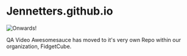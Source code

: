 # Jennetters.github.io

![Onwards!](https://media.giphy.com/media/f4llK7Di6H13W/giphy.gif)

QA Video Awesomesauce has moved to it's very own Repo within our organization, FidgetCube.
